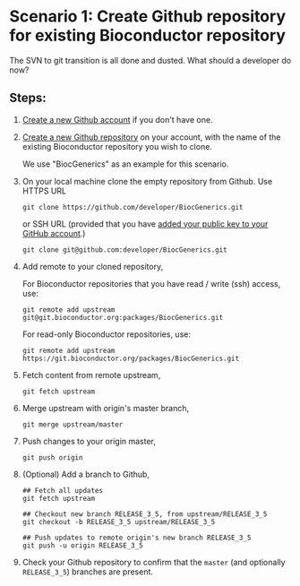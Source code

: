 # Scenario 1: Create Github repository for existing Bioconductor repository

The SVN to git transition is all done and dusted. What should a developer do now?

## Steps:

1.  [Create a new Github account][] if you don't have one.

2.  [Create a new Github repository][] on your account, with the name of the existing Bioconductor repository you wish to clone.

    We use "BiocGenerics" as an example for this scenario.

3.  On your local machine clone the empty repository from Github. Use HTTPS URL

    ```
    git clone https://github.com/developer/BiocGenerics.git
    ```
    
    or SSH URL (provided that you have [added your public key to your GitHub account](https://help.github.com/articles/connecting-to-github-with-ssh/).)
    
    ```
    git clone git@github.com:developer/BiocGenerics.git
    ```

4.  Add remote to your cloned repository,

    For Bioconductor repositories that you have read / write (ssh) access, use:

    ```
    git remote add upstream git@git.bioconductor.org:packages/BiocGenerics.git
    ```

    For read-only Bioconductor repositories, use:

    ```
    git remote add upstream https://git.bioconductor.org/packages/BiocGenerics.git
    ```

5.  Fetch content from remote upstream,

    ```
    git fetch upstream
    ```

6.  Merge upstream with origin's master branch,

    ```
    git merge upstream/master
    ```

7. Push changes to your origin master,

    ```
    git push origin
    ```

8.  (Optional) Add a branch to Github,

    ```
    ## Fetch all updates
    git fetch upstream

    ## Checkout new branch RELEASE_3_5, from upstream/RELEASE_3_5
    git checkout -b RELEASE_3_5 upstream/RELEASE_3_5

    ## Push updates to remote origin's new branch RELEASE_3_5
    git push -u origin RELEASE_3_5
    ```

9. Check your Github repository to confirm that the `master` (and optionally `RELEASE_3_5`) branches are present.

[Create a new Github account]: https://help.github.com/articles/signing-up-for-a-new-github-account/

[Create a new Github repository]: https://help.github.com/articles/create-a-repo/

